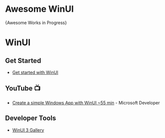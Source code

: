 # Awesome WinUI

{Awesome Works in Progress}

# WinUI
## Get Started
* [Get started with WinUI](https://learn.microsoft.com/en-us/windows/apps/get-started/start-here?tabs=vs-2022-17-10)

## YouTube 📺
* [Create a simple Windows App with WinUI ~55 min](https://www.youtube.com/watch?v=FKuzzC-FFbQ) - Microsoft Developer


## Developer Tools
* [WinUI 3 Gallery](https://apps.microsoft.com/detail/9p3jfpwwdzrc?SilentAuth=1&wa=wsignin1.0&hl=en-us&gl=US)
